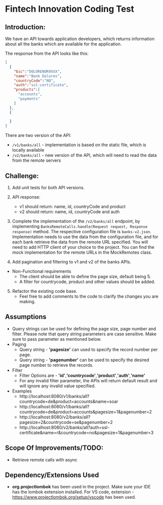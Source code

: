 # Fintech Innovation Coding Test

## Introduction:
We have an API towards application developers, which returns information about all the banks which are available for the application.

The response from the API looks like this:
```json
[
  {
    "bic":"DOLORENOR9XXX",
    "name":"Bank Dolores",
    "countryCode":"NO",
    "auth":"ssl-certificate",
    "products":[
      "accounts",
      "payments"
    ]   
  },
  {
    
  }
]
```
There are two version of the API:

- `/v1/banks/all` - implementation is based on the static file, which is locally available
- `/v2/banks/all` - new version of the API, which will need to read the data from the remote servers

## Challenge:
1. Add unit tests for both API versions.

2. API response:
    - v1 should return: name, id, countryCode and product
    - v2 should return: name, id, countryCode and auth

3. Complete the implementation of the `/v2/banks/all` endpoint, by implementing `BanksRemoteCalls.handle(Request request, Response response)` method.
The respective configuration file is `banks-v2.json`. Implementation needs to use the data from the configuration file,
and for each bank retrieve the data from the remote URL specified. You will need to add HTTP client of your choice to the project. 
You can find the mock implementation for the remote URLs in the MockRemotes class. 

4. Add pagination and filtering to v1 and v2 of the banks APIs.
- Non-Functional requirements
  - The client should be able to define the page size, default being 5.   
  - A filter for countrycode, product and other values should be added.  

5. Refactor the existing code base.
    - Feel free to add comments to the code to clarify the changes you are making.
## Assumptions
- Query strings can be used for defining the page size, page number and filter. Please note that query string parameters are case sensitive. Make sure to pass parameter as mentioned below.
- Paging   
    - Query string - **'pagesize'** can used to specify the record number per page. 
    - Query string - **'pagenumber'** can be used to specify the desired page number to retrieve the records.
- Filter
    - Filter Options are - **'id'**,**'countrycode'**,**'product'**,**'auth'**,**'name'**
    - For any invalid filter parameter, the APIs will return default result and will ignore any invalid value specified.
- Examples
    - http://localhost:8080/v1/banks/all?countrycode=de&product=accounts&name=soar
    - http://localhost:8080/v1/banks/all?countrycode=de&product=accounts&pagesize=1&pagenumber=2
    - http://localhost:8080/v2/banks/all?pagesize=2&countrycode=se&pagenumber=2
    - http://localhost:8080/v2/banks/all?auth=ssl-certificate&name=r&countrycode=no&pagesize=1&pagenumber=3

## Scope Of Improvements/TODO:
- Retrieve remote calls with async
## Dependency/Extensions Used
- **org.projectlombok** has been used in the project. Make sure your IDE has the lombok extension installed. For VS code, extension - https://www.projectlombok.org/setup/vscode has been used.
